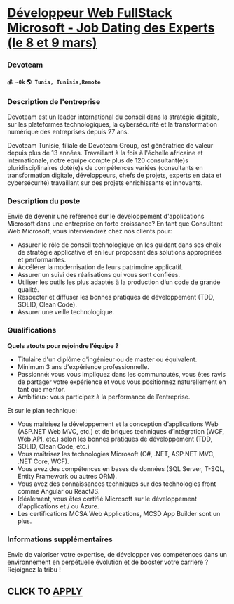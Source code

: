 # [Développeur Web FullStack Microsoft - Job Dating des Experts (le 8 et 9 mars)](https://www.remotewlb.com/apply/developpeur-web-fullstack-microsoft-job-dating-des-experts-le-8-et-9-mars-54817)  
### Devoteam  
#### `💰 ~0k` `🌎 Tunis, Tunisia,Remote`  

### Description de l'entreprise

Devoteam est un leader international du conseil dans la stratégie digitale, sur les plateformes technologiques, la cybersécurité et la transformation numérique des entreprises depuis 27 ans.

Devoteam Tunisie, filiale de Devoteam Group, est génératrice de valeur depuis plus de 13 années. Travaillant à la fois à l'échelle africaine et internationale, notre équipe compte plus de 120 consultant(e)s pluridisciplinaires doté(e)s de compétences variées (consultants en transformation digitale, développeurs, chefs de projets, experts en data et cybersécurité) travaillant sur des projets enrichissants et innovants.

### Description du poste

Envie de devenir une référence sur le développement d'applications Microsoft dans une entreprise en forte croissance? En tant que Consultant Web Microsoft, vous interviendrez chez nos clients pour:

  * Assurer le rôle de conseil technologique en les guidant dans ses choix de stratégie applicative et en leur proposant des solutions appropriées et performantes.
  * Accélérer la modernisation de leurs patrimoine applicatif.
  * Assurer un suivi des réalisations qui vous sont confiées.
  * Utiliser les outils les plus adaptés à la production d’un code de grande qualité.
  * Respecter et diffuser les bonnes pratiques de développement (TDD, SOLID, Clean Code).
  * Assurer une veille technologique.

### Qualifications

 **Quels atouts pour rejoindre l’équipe ?**

  * Titulaire d'un diplôme d'ingénieur ou de master ou équivalent.
  * Minimum 3 ans d'expérience professionnelle.
  * Passionné: vous vous impliquez dans les communautés, vous êtes ravis de partager votre expérience et vous vous positionnez naturellement en tant que mentor.
  * Ambitieux: vous participez à la performance de l’entreprise.

Et sur le plan technique:

  * Vous maitrisez le développement et la conception d’applications Web (ASP.NET Web MVC, etc.) et de briques techniques d’intégration (WCF, Web API, etc.) selon les bonnes pratiques de développement (TDD, SOLID, Clean Code, etc.)
  * Vous maîtrisez les technologies Microsoft (C#, .NET, ASP.NET MVC, .NET Core, WCF).
  * Vous avez des compétences en bases de données (SQL Server, T-SQL, Entity Framework ou autres ORM).
  * Vous avez des connaissances techniques sur des technologies front comme Angular ou ReactJS.
  * Idéalement, vous êtes certifié Microsoft sur le développement d'applications et / ou Azure.
  * Les certifications MCSA Web Applications, MCSD App Builder sont un plus.

### Informations supplémentaires

Envie de valoriser votre expertise, de développer vos compétences dans un environnement en perpétuelle évolution et de booster votre carrière ? Rejoignez la tribu !

  
## CLICK TO [APPLY](https://www.remotewlb.com/apply/developpeur-web-fullstack-microsoft-job-dating-des-experts-le-8-et-9-mars-54817)

